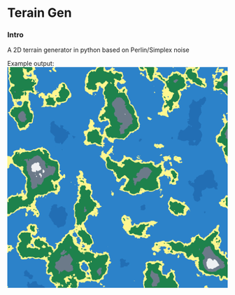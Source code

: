 # Terain Gen

### Intro
A 2D terrain generator in python based on Perlin/Simplex noise

Example output: 
![alt text](example.png "Example output")
